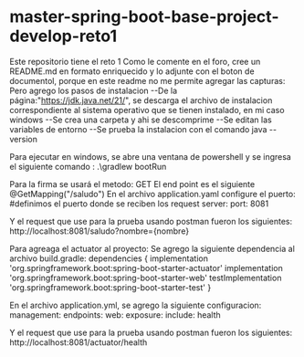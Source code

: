 # master-spring-boot-base-project-develop-reto1
Este repositorio tiene el reto 1
Como le comente en el foro, cree un README.md en formato enriquecido y lo adjunte con el boton de documentol, porque en este readme no me 
permite agregar las capturas:
Pero agrego los pasos de instalacion 
--De la página:"https://jdk.java.net/21/", se descarga el archivo de instalacion correspondiente al sistema operativo que se tienen instalado, en mi caso windows
--Se crea una carpeta y ahi se descomprime 
--Se editan las variables de entorno 
--Se prueba la instalacion con el comando java --version 

Para ejecutar en windows, se abre una ventana de powershell y se ingresa el siguiente comando : 
.\gradlew bootRun

Para la firma se usará el metodo: GET
El end point es el siguiente
@GetMapping("/saludo")
En el archivo application.yaml configure el puerto:
#definimos el puerto donde se reciben los request
server:
  port: 8081

Y el request que use para la prueba usando postman fueron los siguientes:
http://localhost:8081/saludo?nombre={nombre}

Para agreaga el actuator al proyecto: 
Se agrego la siguiente dependencia al archivo build.gradle:
dependencies {
	implementation 'org.springframework.boot:spring-boot-starter-actuator'
	implementation 'org.springframework.boot:spring-boot-starter-web'
	testImplementation 'org.springframework.boot:spring-boot-starter-test'
}

En el archivo application.yml, se agrego la siguiente configuracion:
management:
  endpoints:
    web:
      exposure:
        include: health

Y el request que use para la prueba usando postman fueron los siguientes:
http://localhost:8081/actuator/health
